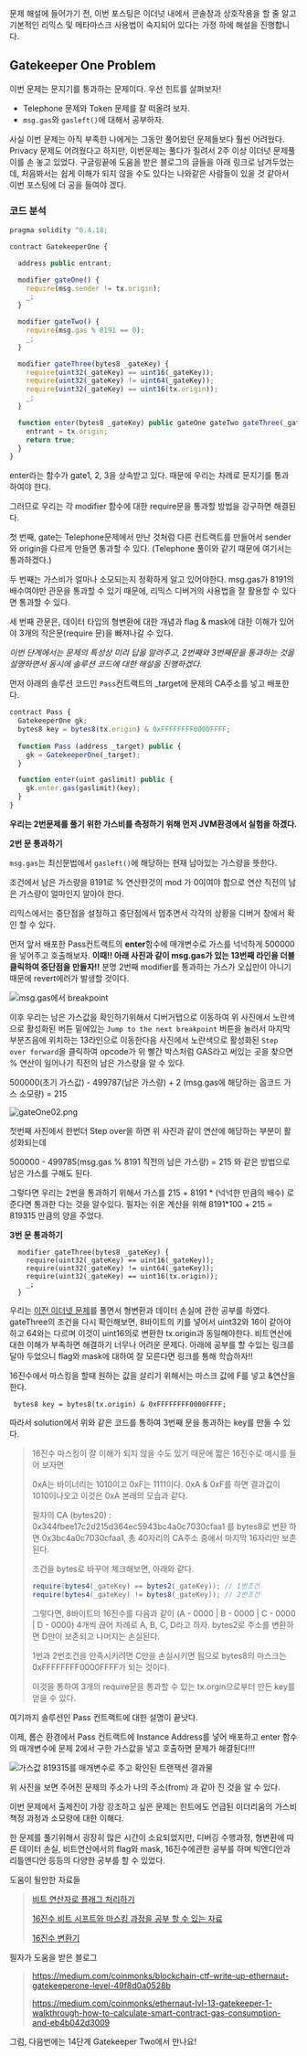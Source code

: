 문제 해설에 들어가기 전,  이번 포스팅은 이더넛 내에서 콘솔창과 상호작용을 할 줄 알고 기본적인 리믹스 및 메타마스크 사용법이 숙지되어 있다는 가정 하에 해설을 진행합니다.



## Gatekeeper One Problem

이번 문제는 문지기를 통과하는 문제이다. 우선 힌트를 살펴보자!

 - Telephone 문제와 Token 문제를 잘 떠올려 보자.
 - `msg.gas`와 `gasleft()`에 대해서 공부하자.



사실 이번 문제는 아직 부족한 나에게는 그동안 풀어왔던 문제들보다 훨씬 어려웠다. Privacy 문제도 어려웠다고 하지만, 이번문제는 풀다가 질려서 2주 이상 이더넛 문제풀이를 손 놓고 있었다. 구글링끝에 도움을 받은 블로그의 글들을 아래 링크로 남겨두었는데, 처음봐서는 쉽게 이해가 되지 않을 수도 있다는 나와같은 사람들이 있을 것 같아서 이번 포스팅에 더 공을 들여야 겠다.



### 코드 분석

```javascript
pragma solidity ^0.4.18;

contract GatekeeperOne {

  address public entrant;

  modifier gateOne() {
    require(msg.sender != tx.origin);
    _;
  }

  modifier gateTwo() {
    require(msg.gas % 8191 == 0);
    _;
  }

  modifier gateThree(bytes8 _gateKey) {
    require(uint32(_gateKey) == uint16(_gateKey));
    require(uint32(_gateKey) != uint64(_gateKey));
    require(uint32(_gateKey) == uint16(tx.origin));
    _;
  }

  function enter(bytes8 _gateKey) public gateOne gateTwo gateThree(_gateKey) returns (bool) {
    entrant = tx.origin;
    return true;
  }
}
```

enter라는 함수가 gate1, 2, 3을 상속받고 있다. 때문에 우리는 차례로 문지기를 통과 하여야 한다. 

그러므로 우리는 각 modifier 함수에 대한 require문을 통과할 방법을 강구하면 해결된다.



첫 번째, gate는 Telephone문제에서 만난 것처럼 다른 컨트랙트를 만들어서 sender와 origin을 다르게 만들면 통과할 수 있다. (Telephone 풀이와 같기 때문에 여기서는 통과하겠다.)

​두 번째는 가스비가 얼마나 소모되는지 정확하게 알고 있어야한다. msg.gas가 8191의 배수여야만 관문을 통과할 수 있기 때문에, 리믹스 디버거의 사용법을 잘 활용할 수 있다면 통과할 수 있다.

세 번째 관문은, 데이터 타입의 형변환에 대한 개념과 flag & mask에 대한 이해가 있어야 3개의 작은문(require 문)을 빠져나갈 수 있다.



_이번 단계에서는 문제의 특성상 미리 답을 알려주고, 2번째와 3번째문을 통과하는 것을 설명하면서 동시에 솔루션 코드에 대한 해설을 진행하겠다._



먼저 아래의 솔루션 코드인 `Pass`컨트랙트의 _target에 문제의 CA주소를 넣고 배포한다. 

```javascript
contract Pass {
  GatekeeperOne gk;
  bytes8 key = bytes8(tx.origin) & 0xFFFFFFFF0000FFFF;
  
  function Pass (address _target) public {
    gk = GatekeeperOne(_target);
  }

  function enter(uint gaslimit) public {
    gk.enter.gas(gaslimit)(key);
  }
}
```

**우리는 2번문제를 풀기 위한 가스비를 측정하기 위해 먼저 JVM환경에서 실험을 하겠다.**



**2번 문 통과하기**

`msg.gas`는 최신문법에서 `gasleft()`에 해당하는 현재 남아있는 가스량을 뜻한다.

조건에서 남은 가스량을 8191로 % 연산한것의 mod 가 0이여야 함으로 연산 직전의 남은 가스량이 얼마인지 알아야 한다.

리믹스에서는 중단점을 설정하고 중단점에서 멈추면서 각각의 상황을 디버거 창에서 확인 할 수 있다.

먼저 앞서 배포한 Pass컨트랙트의 **enter**함수에 매개변수로 가스를 넉넉하게 500000을 넣어주고 호출해보자. **이때!! 아래 사진과 같이 msg.gas가 있는 13번째 라인을 더블클릭하여 중단점을 만들자!!** 분명 2번째 modifier를 통과하는 가스가 오십만이 아니기 때문에 revert에러가 발생할 것이다.

![msg.gas에서 breakpoint](https://github.com/heuristicwave/TIL-about-Blockchain/blob/master/img/gateOne01.png?raw=true)

이후 우리는 남은 가스값을 확인하기위해서 디버거탭으로 이동하여 위 사진에서 노란색으로 활성화된 버튼 밑에있는  `Jump to the next breakpoint` 버튼을 눌러서 마지막 부분즈음에 위치하는 13라인으로 이동한다음 사진에서 노란색으로 활성화된 `Step over forward`을 클릭하여 opcode가 위 빨간 박스처럼 GAS라고 써있는 곳을 찾으면 % 연산이 일어나기 직전의 남은 가스량을 알 수 있다.

500000(초기 가스값) - 499787(남은 가스량) + 2 (msg.gas에 해당하는 옵코드 가스 소모량) = 215

![gateOne02.png](https://github.com/heuristicwave/TIL-about-Blockchain/blob/master/img/gateOne02.png?raw=true)

첫번째 사진에서 한번더 Step over을 하면 위 사진과 같이 연산에 해당하는 부분이 활성화되는데

500000 - 499785(msg.gas % 8191 직전의 남은 가스량) = 215 와 같은 방법으로 남은 가스를 구해도 된다.

그렇다면 우리는 2번을 통과하기 위해서 가스를 215 + 8191 * (넉넉한 만큼의 배수) 로 준다면 통과한 다는 것을 알수있다. 필자는 쉬운 계산을 위해 8191*100 + 215 = 819315 만큼의 양을 주었다.



**3번 문 통과하기**

```
  modifier gateThree(bytes8 _gateKey) {
    require(uint32(_gateKey) == uint16(_gateKey));
    require(uint32(_gateKey) != uint64(_gateKey));
    require(uint32(_gateKey) == uint16(tx.origin));
    _;
  }
```

우리는 [이전 이더넷 문제](https://steemit.com/ethereum/@heuristicwave/ethernaut-privacy-problem-12)를 풀면서 형변환과 데이터 손실에 관한 공부를 하였다. gateThree의 조건을 다시 확인해보면, 8바이트의 키를 넣어서 uint32와 16이 같아야하고 64와는 다르며 이것이 uint16의로 변환한 tx.origin과 동일해야한다. 비트연산에 대한 이해가 부족하면 해결하기 너무나 어려운 문제다. 아래에 공부를 할 수있는 링크를 달아 두었으니 flag와 mask에 대하여 잘 모른다면 링크를 통해 학습하자!!

16진수에서 마스킹을 할때 원하는 값을 살리기 위해서는 마스크 값에 F를 넣고 &연산을 한다.

```
 bytes8 key = bytes8(tx.origin) & 0xFFFFFFFF0000FFFF;
```

따라서 solution에서 위와 같은 코드를 통하여 3번째 문을 통과하는 key를 만들 수 있다.



> 16진수 마스킹이 잘 이해가 되지 않을 수도 있기 때문에 짧은 16진수로 예시를 들어 보자면
>
> 0xA는 바이너리는 1010이고 0xF는 1111이다. 0xA & 0xF를 하면 결과값이 1010이나오고 이것은 0xA 본래의 모습과 같다.
>
> 필자의 CA (bytes20) : 0x344fbee17c2d215d364ec5943bc4a0c7030cfaa1 를 bytes8로 변환 하면 0x3bc4a0c7030cfaa1, 총 40자리의 CA주소 중에서 마지막 16자리만 보존된다.
>
> 조건을 bytes로 바꾸어 체크해보면, 아래와 같다.
>
> ```java
> require(bytes4(_gateKey) == bytes2(_gateKey)); // 1번조건
> require(bytes4(_gateKey) != bytes8(_gateKey)); // 2번조건
> ```
>
> 그렇다면, 8바이트의 16진수를 다음과 같이 (A - 0000 | B -  0000 | C -  0000 | D -  0000) 4개씩 끊어 차례로 A, B, C, D라고 하자. bytes2로 주소를 변환하면 D만이 보존되고 나머지는 손실된다.
>
> 1번과 2번조건을 만족시키려면 C만을 손실시키면 됨으로 bytes8의 마스크는 0xFFFFFFFF0000FFFF가 되는 것이다.
>
> 이것을 통하여 3개의 require문을 통과할 수 있는 tx.orgin으로부터 만든 key를 얻을 수 있다. 



여기까지 솔루션인 Pass 컨트랙트에 대한 설명이 끝낫다.

이제, 롭슨 환경에서 Pass 컨트랙트에 Instance Address를 넣어 배포하고 enter 함수의 매개변수에 문제 2에서 구한 가스값을 넣고 호출하면 문제가 해결된다!!!

![가스값 819315를 매개변수로 주고 확인된 트랜잭션 결과물](https://github.com/heuristicwave/TIL-about-Blockchain/blob/master/img/gateOne03.png?raw=true)

위 사진을 보면 주어진 문제의 주소가 나의 주소(from) 과 같아 진 것을 알 수 있다.



이번 문제에서 출제진이 가장 강조하고 싶은 문제는 힌트에도 언급된 이더리움의 가스비 책정 과정과 소모량에 대한 이해다.

한 문제를 풀기위해서 굉장히 많은 시간이 소요되었지만, 디버깅 수행과정, 형변환에 따른 데이터 손실, 비트연산에서의 flag와 mask, 16진수에관한 공부를 하며 빅엔디안과 리틀엔디안 등등의 다양한 공부를 할 수 있었다.



도움이 될만한 자료들

>[비트 연산자로 플래그 처리하기](https://dojang.io/mod/page/view.php?id=184) 
>
>[16진수 비트 시프트와 마스킹 과정을 공부 할 수 있는 자료](https://paul-samuels.com/blog/2014/03/27/bit-manipulation-by-example/) 
>
>[16진수 변환기](https://www.scadacore.com/tools/programming-calculators/online-hex-converter/)



필자가 도움을 받은 블로그

> https://medium.com/coinmonks/blockchain-ctf-write-up-ethernaut-gatekeeperone-level-49f8d0a0528b
>
> https://medium.com/coinmonks/ethernaut-lvl-13-gatekeeper-1-walkthrough-how-to-calculate-smart-contract-gas-consumption-and-eb4b042d3009



그럼, 다음번에는 14단계 Gatekeeper Two에서 만나요!
